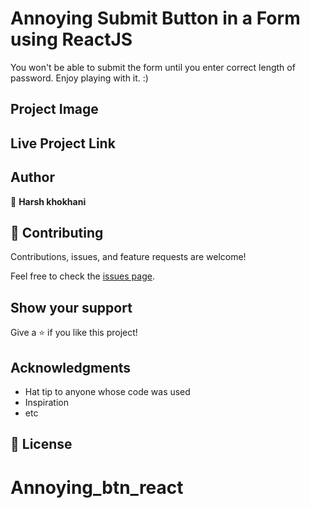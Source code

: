 # Annoying Submit Button in a Form using ReactJS

You won't be able to submit the form until you enter correct length of password. Enjoy playing with it. :)

## Project Image

<!-- <image src="assets/images/Screenshot%202022-10-06%20at%203.50.58%20PM.png" /> -->

## Live Project Link

<!-- [Annoying Submit Button](https://annoying-submit-button.netlify.app/) -->

## Author

👤 **Harsh khokhani**

## 🤝 Contributing

Contributions, issues, and feature requests are welcome!

Feel free to check the [issues page](../../issues/).

## Show your support

Give a ⭐️ if you like this project!

## Acknowledgments

- Hat tip to anyone whose code was used
- Inspiration
- etc

## 📝 License

<!-- This project is [MIT](./MIT.md) licensed. -->
# Annoying_btn_react
